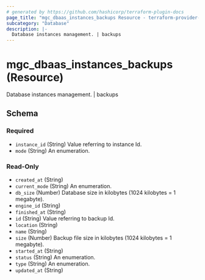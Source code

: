 ```yaml
---
# generated by https://github.com/hashicorp/terraform-plugin-docs
page_title: "mgc_dbaas_instances_backups Resource - terraform-provider-mgc"
subcategory: "Database"
description: |-
  Database instances management. | backups
---
```


# mgc_dbaas_instances_backups (Resource)

Database instances management. | backups



<!-- schema generated by tfplugindocs -->
## Schema

### Required

- `instance_id` (String) Value referring to instance Id.
- `mode` (String) An enumeration.

### Read-Only

- `created_at` (String)
- `current_mode` (String) An enumeration.
- `db_size` (Number) Database size in kilobytes (1024 kilobytes = 1 megabyte).
- `engine_id` (String)
- `finished_at` (String)
- `id` (String) Value referring to backup Id.
- `location` (String)
- `name` (String)
- `size` (Number) Backup file size in kilobytes (1024 kilobytes = 1 megabyte).
- `started_at` (String)
- `status` (String) An enumeration.
- `type` (String) An enumeration.
- `updated_at` (String)

